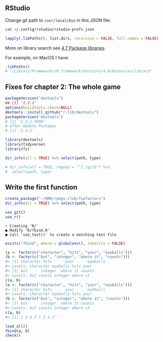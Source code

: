 ## RStudio

Change git path to `/usr/local/bin` in this JSON file:

```sh
cat ~/.config/rstudio/rstudio-prefs.json
```

```r
lapply(.libPaths(), list.dirs, recursive = FALSE, full.names = FALSE)
```

More on library search see
[4.7 Package libraries](https://r-pkgs.org/package-structure-state.html#library).

For example, on MacOS I have:
```r
.libPaths()
# "/Library/Frameworks/R.framework/Versions/4.0/Resources/library"
```


## Fixes for chapter 2: The whole game

```r
packageVersion("devtools")
## [1] ‘2.3.2’
options(buildtools.check=NULL)
devtools::install_github("r-lib/devtools")
packageVersion("devtools")
# [1] ‘2.3.1.9000’
# after Update Packages
# [1] '2.3.2'
```

```r
library(devtools)
library(tidyverse)
library(fs)

dir_info(all = TRUE) %>% select(path, type)

# dir_info(all = TRUE, regexp = "^[.]git$") %>%
#  select(path, type)
```

## Write the first function

```r
create_package("~/RRR/rpkgs-club/foofactors")
dir_info(all = TRUE) %>% select(path, type)
```

```r
use_git()
use_r()
```
```
✓ Creating 'R/'
● Modify 'R/fbind.R'
● Call `use_test()` to create a matching test file
```

```r
exists("fbind", where = globalenv(), inherits = FALSE)
```

```r
(a <- factor(c("character", "hits", "your", "eyeballs")))
(b <- factor(c("but", "integer", "where it", "counts")))
#> [1] character hits      your      eyeballs
#> Levels: character eyeballs hits your
#> [1] but      integer  where it counts
#> Levels: but counts integer where it
c(a, b)
(a <- factor(c("character", "hits", "your", "eyeballs")))
#> [1] character hits      your      eyeballs
#> Levels: character eyeballs hits your
(b <- factor(c("but", "integer", "where it", "counts")))
#> [1] but      integer  where it counts
#> Levels: but counts integer where it
c(a, b)
#> [1] 1 3 4 2 1 3 4 2```
```

```r
load_all()
fbind(a, b)
check()
```